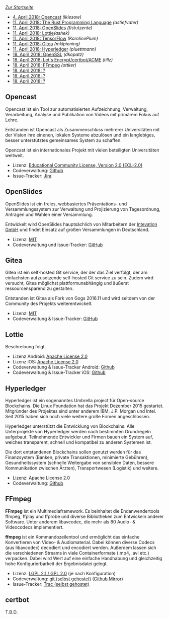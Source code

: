 ---
---

*[Zur Startseite](index.html)*

- [4. April 2018: Opencast](#opencast) *(lkiesow)*
- [11. April 2018: The Rust Programming Language](#Rust) *(astiefvater)*
- [11. April 2018: OpenSlides](#openslides) *(fistutzente)*
- [11. April 2018: Lottie](#lottie)*(ashek)*
- [11. April 2018: TensorFlow](#tensorflow) *(KarolinePlum)*
- [11. April 2018: Gitea](#gitea) *(mklpiening)*
- [11. April 2018: Hyperledger](#hyperledger) *(pluettmann)*
- [18. April 2018: OpenSSL](#openssl) *(dkopatz)*
- [18. April 2018: Let's Encrypt/certbot/ACME](#certbot) *(tillz)*
- [18. April 2018: FFmpeg](#ffmpeg) *(ottker)*
- [18. April 2018: ?](#)
- [18. April 2018: ?](#)
- [18. April 2018: ?](#)


Opencast
--------

Opencast ist ein Tool zur automatisierten Aufzeichnung, Verwaltung,
Verarbeitung, Analyse und Publikation von Videos mit primärem Fokus auf Lehre.

Entstanden ist Opencast als Zusammenschluss mehrerer Universitäten mit der
Vision ihre einenen, lokalen Systeme abzulösen und ein langlebiges, besser
unterstütztes gemeinsames System zu schaffen.

Opencast ist ein internationales Projekt mit vielen beteiligten Universitäten
weltweit.

- Lizenz: [Educational Community License, Version 2.0 (ECL-2.0)
  ](https://github.com/opencast/opencast/blob/develop/LICENSE)
- Codeverwaltung: [Github](https://github.com/opencast/opencast)
- Issue-Tracker: [Jira](https://opencast.jira.com/secure/Dashboard.jspa)

OpenSlides
----------

OpenSlides ist ein freies, webbasiertes Präsentations- und Versammlungssystem
zur Verwaltung und Projizierung von Tagesordnung, Anträgen und Wahlen einer
Versammlung.

Entwickelt wird OpenSlides hauptsächlich von Mitarbeitern der [Intevation
GmbH](https://intevation.de) und findet Einsatz auf großen Versammlungen in
Deutschland.

- Lizenz: [MIT](https://github.com/OpenSlides/OpenSlides/blob/master/LICENSE)
- Codeverwaltung und Issue-Tracker:
  [GitHub](https://github.com/OpenSlides/OpenSlides)

Gitea
-----

Gitea ist ein self-hosted Git service, der der das Ziel verfolgt, der am 
einfachsten aufzusetzende self-hosted Git service zu sein. Zudem wird versucht, 
Gitea möglichst plattformunabhängig und äußerst ressourcensparend zu gestalten.

Entstanden ist Gitea als Fork von Gogs 2016.11 und wird seitdem von der 
Community des Projekts weiterentwickelt.

- Lizenz: [MIT](https://github.com/go-gitea/gitea/blob/master/LICENSE)
- Codeverwaltung & Issue-Tracker: [GitHub](https://github.com/go-gitea/gitea)

Lottie
--------

Beschreibung folgt.

- Lizenz Android: [Apache License 2.0](https://github.com/airbnb/lottie-android/blob/master/LICENSE)
- Lizenz iOS: [Apache License 2.0](https://github.com/airbnb/lottie-ios/blob/master/LICENSE)
- Codeverwaltung & Issue-Tracker Android: [Github](https://github.com/airbnb/lottie-android)
- Codeverwaltung & Issue-Tracker iOS: [Github](https://github.com/airbnb/lottie-ios)

Hyperledger
-----------

Hyperledger ist ein sogenanntes Umbrella project für Open-source Blockchains. Die Linux Foundation hat das Projekt Dezember 2015 gestartet. Mitgründer des Projektes sind unter anderem IBM, J.P. Morgan und Intel. Seit 2015 haben sich noch viele weitere große Firmen angeschlossen. 

Hyperledger unterstützt die Entwicklung von Blockchains. Alle Unterprojekte von Hyperledger werden nach bestimmten Grundregeln aufgebaut. Teilnehmende Entwickler und Firmen bauen ein System auf, welches transparent, schnell und kompatibel zu anderen Systemen ist. 

Die dort entstandenen Blockchains sollen genutzt werden für das Finanzsystem (Banken, private Transaktionen, minimierte Gebühren), Gesundheitssystem (schnelle Weitergabe von sensiblen Daten, bessere Kommunikation zwischen Ärzten), Transportwesen (Logistik) und weitere.

- Lizenz: Apache License 2.0
- Codeverwaltung: [Github](https://github.com/hyperledger)

FFmpeg
------

**FFmpeg** ist ein Multimediaframework. Es beinhaltet die Endanwendertools ffmpeg, ffplay und ffprobe und diverse Bibliotheken zum Entwickeln anderer Software. Unter anderem libavcodec, die mehr als 80 Audio- & Videocodecs implementiert.

**ffmpeg** ist ein Kommandozeilentool und ermöglicht das einfache Konvertieren von Video- & Audiomaterial. Dabei können diverse Codecs (aus libavcodec) decodiert und encodiert werden. Außerdem lassen sich die verschiedenen Streams in viele Containerformate (.mp4, .avi etc.) verpacken. Dabei wird Wert auf eine einfache Handhabung und gleichzeitig hohe Konfigurierbarkeit der Ergebnisdatei gelegt.

- Lizenz: [LGPL 2.1 / GPL 2.0](https://ffmpeg.org/legal.html) (je nach Konfiguration)
- Codeverwaltung: [git (selbst gehostet)](https://git.ffmpeg.org/ffmpeg.git) ([Github Mirror](https://github.com/FFmpeg/FFmpeg))
- Issue-Tracker: [Trac (selbst gehostet)](https://trac.ffmpeg.org)

certbot
-----------

T.B.D.
